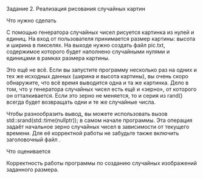 Задание 2. Реализация рисования случайных картин


Что нужно сделать

С помощью генератора случайных чисел рисуется картинка из нулей и единиц. На вход от пользователя принимается размер картины: высота и ширина в пикселях. На выходе нужно создать файл pic.txt, содержимое которого будет наполнено случайными нулями и единицами в рамках размера картины.

Это ещё не всё. Если вы запустите программу несколько раз на одних и тех же исходных данных (ширина и высота картины), вы очень скоро обнаружите, что всё время выводится одна и та же картинка. Дело в том, что у генератора случайных чисел есть ещё и «зерно», от которого он отталкивается. Если это зерно не меняется, то и серия из rand() всегда будет возвращать одни и те же случайные числа.

Чтобы разнообразить вывод, вы можете использовать вызов std::srand(std::time(nullptr)); в самом начале программы. Эта операция задаёт начальное зерно случайных чисел в зависимости от текущего времени. Для её корректной работы не забудьте также включить заголовочный файл <ctime>.



Что оценивается

Корректность работы программы по созданию случайных изображений заданного размера.